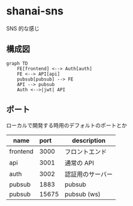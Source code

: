 # shanai-sns

SNS 的な感じ

## 構成図

```mermaid
graph TD
    FE[frontend] <--> Auth[auth]
    FE <--> API[api]
    pubsub[pubsub] --> FE
    API --> pubsub
    Auth <-->|jwt| API
```

## ポート

ローカルで開発する時用のデフォルトのポートとか

| name     | port  | description      |
| -------- | :---- | ---------------- |
| frontend | 3000  | フロントエンド   |
| api      | 3001  | 通常の API       |
| auth     | 3002  | 認証用のサーバー |
| pubsub   | 1883  | pubsub           |
| pubsub   | 15675 | pubsub (ws)      |
